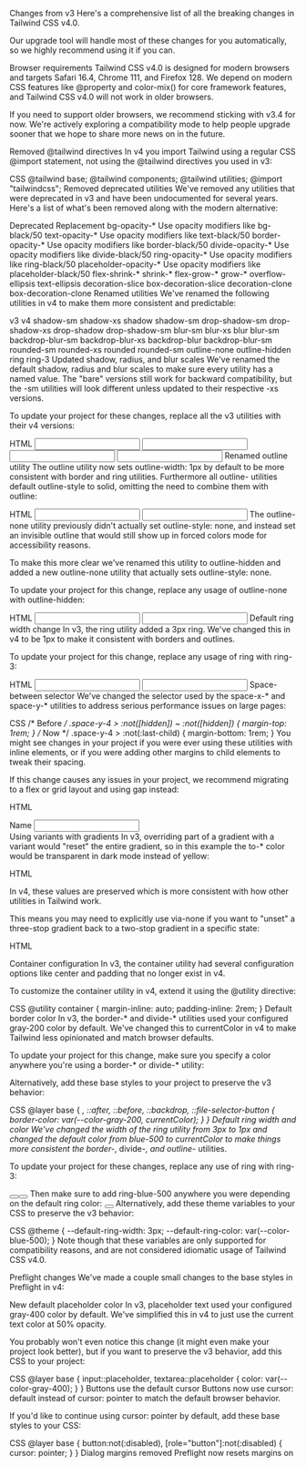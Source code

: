 Changes from v3
Here's a comprehensive list of all the breaking changes in Tailwind CSS v4.0.

Our upgrade tool will handle most of these changes for you automatically, so we highly recommend using it if you can.

Browser requirements
Tailwind CSS v4.0 is designed for modern browsers and targets Safari 16.4, Chrome 111, and Firefox 128. We depend on modern CSS features like @property and color-mix() for core framework features, and Tailwind CSS v4.0 will not work in older browsers.

If you need to support older browsers, we recommend sticking with v3.4 for now. We're actively exploring a compatibility mode to help people upgrade sooner that we hope to share more news on in the future.

Removed @tailwind directives
In v4 you import Tailwind using a regular CSS @import statement, not using the @tailwind directives you used in v3:

CSS
@tailwind base;
@tailwind components;
@tailwind utilities;
@import "tailwindcss";
Removed deprecated utilities
We've removed any utilities that were deprecated in v3 and have been undocumented for several years. Here's a list of what's been removed along with the modern alternative:

Deprecated	Replacement
bg-opacity-*	Use opacity modifiers like bg-black/50
text-opacity-*	Use opacity modifiers like text-black/50
border-opacity-*	Use opacity modifiers like border-black/50
divide-opacity-*	Use opacity modifiers like divide-black/50
ring-opacity-*	Use opacity modifiers like ring-black/50
placeholder-opacity-*	Use opacity modifiers like placeholder-black/50
flex-shrink-*	shrink-*
flex-grow-*	grow-*
overflow-ellipsis	text-ellipsis
decoration-slice	box-decoration-slice
decoration-clone	box-decoration-clone
Renamed utilities
We've renamed the following utilities in v4 to make them more consistent and predictable:

v3	v4
shadow-sm	shadow-xs
shadow	shadow-sm
drop-shadow-sm	drop-shadow-xs
drop-shadow	drop-shadow-sm
blur-sm	blur-xs
blur	blur-sm
backdrop-blur-sm	backdrop-blur-xs
backdrop-blur	backdrop-blur-sm
rounded-sm	rounded-xs
rounded	rounded-sm
outline-none	outline-hidden
ring	ring-3
Updated shadow, radius, and blur scales
We've renamed the default shadow, radius and blur scales to make sure every utility has a named value. The "bare" versions still work for backward compatibility, but the <utility>-sm utilities will look different unless updated to their respective <utility>-xs versions.

To update your project for these changes, replace all the v3 utilities with their v4 versions:

HTML
<input class="shadow-sm" />
<input class="shadow-xs" />
<input class="shadow" />
<input class="shadow-sm" />
Renamed outline utility
The outline utility now sets outline-width: 1px by default to be more consistent with border and ring utilities. Furthermore all outline-<number> utilities default outline-style to solid, omitting the need to combine them with outline:

HTML
<input class="outline outline-2" />
<input class="outline-2" />
The outline-none utility previously didn't actually set outline-style: none, and instead set an invisible outline that would still show up in forced colors mode for accessibility reasons.

To make this more clear we've renamed this utility to outline-hidden and added a new outline-none utility that actually sets outline-style: none.

To update your project for this change, replace any usage of outline-none with outline-hidden:

HTML
<input class="focus:outline-none" />
<input class="focus:outline-hidden" />
Default ring width change
In v3, the ring utility added a 3px ring. We've changed this in v4 to be 1px to make it consistent with borders and outlines.

To update your project for this change, replace any usage of ring with ring-3:

HTML
<input class="ring ring-blue-500" />
<input class="ring-3 ring-blue-500" />
Space-between selector
We've changed the selector used by the space-x-* and space-y-* utilities to address serious performance issues on large pages:

CSS
/* Before */
.space-y-4 > :not([hidden]) ~ :not([hidden]) {
  margin-top: 1rem;
}
/* Now */
.space-y-4 > :not(:last-child) {
  margin-bottom: 1rem;
}
You might see changes in your project if you were ever using these utilities with inline elements, or if you were adding other margins to child elements to tweak their spacing.

If this change causes any issues in your project, we recommend migrating to a flex or grid layout and using gap instead:

HTML
<div class="space-y-4 p-4">
<div class="flex flex-col gap-4 p-4">
  <label for="name">Name</label>
  <input type="text" name="name" />
</div>
Using variants with gradients
In v3, overriding part of a gradient with a variant would "reset" the entire gradient, so in this example the to-* color would be transparent in dark mode instead of yellow:

HTML
<div class="bg-gradient-to-r from-red-500 to-yellow-400 dark:from-blue-500">
  <!-- ... -->
</div>
In v4, these values are preserved which is more consistent with how other utilities in Tailwind work.

This means you may need to explicitly use via-none if you want to "unset" a three-stop gradient back to a two-stop gradient in a specific state:

HTML
<div class="bg-linear-to-r from-red-500 via-orange-400 to-yellow-400 dark:via-none dark:from-blue-500 dark:to-teal-400">
  <!-- ... -->
</div>
Container configuration
In v3, the container utility had several configuration options like center and padding that no longer exist in v4.

To customize the container utility in v4, extend it using the @utility directive:

CSS
@utility container {
  margin-inline: auto;
  padding-inline: 2rem;
}
Default border color
In v3, the border-* and divide-* utilities used your configured gray-200 color by default. We've changed this to currentColor in v4 to make Tailwind less opinionated and match browser defaults.

To update your project for this change, make sure you specify a color anywhere you're using a border-* or divide-* utility:

<div class="border border-gray-200 px-2 py-3 ...">
  <!-- ... -->
</div>
Alternatively, add these base styles to your project to preserve the v3 behavior:

CSS
@layer base {
  *,
  ::after,
  ::before,
  ::backdrop,
  ::file-selector-button {
    border-color: var(--color-gray-200, currentColor);
  }
}
Default ring width and color
We've changed the width of the ring utility from 3px to 1px and changed the default color from blue-500 to currentColor to make things more consistent the border-*, divide-*, and outline-* utilities.

To update your project for these changes, replace any use of ring with ring-3:

<button class="focus:ring ...">
<button class="focus:ring-3 ...">
  <!-- ... -->
</button>
Then make sure to add ring-blue-500 anywhere you were depending on the default ring color:

<button class="focus:ring-3 focus:ring-blue-500 ...">
  <!-- ... -->
</button>
Alternatively, add these theme variables to your CSS to preserve the v3 behavior:

CSS
@theme {
  --default-ring-width: 3px;
  --default-ring-color: var(--color-blue-500);
}
Note though that these variables are only supported for compatibility reasons, and are not considered idiomatic usage of Tailwind CSS v4.0.

Preflight changes
We've made a couple small changes to the base styles in Preflight in v4:

New default placeholder color
In v3, placeholder text used your configured gray-400 color by default. We've simplified this in v4 to just use the current text color at 50% opacity.

You probably won't even notice this change (it might even make your project look better), but if you want to preserve the v3 behavior, add this CSS to your project:

CSS
@layer base {
  input::placeholder,
  textarea::placeholder {
    color: var(--color-gray-400);
  }
}
Buttons use the default cursor
Buttons now use cursor: default instead of cursor: pointer to match the default browser behavior.

If you'd like to continue using cursor: pointer by default, add these base styles to your CSS:

CSS
@layer base {
  button:not(:disabled),
  [role="button"]:not(:disabled) {
    cursor: pointer;
  }
}
Dialog margins removed
Preflight now resets margins on <dialog> elements to be consistent with how other elements are reset.

If you still want dialogs to be centered by default, add this CSS to your project:

CSS
@layer base {
  dialog {
    margin: auto;
  }
}
Hidden attribute takes priority
Display classes like block or flex no longer take priority over the hidden attribute on an element. Remove the hidden attribute if you want an element to be visible to the user. Note that this does not apply to hidden="until-found".

Using a prefix
Prefixes now look like variants and are always at the beginning of the class name:

<div class="tw:flex tw:bg-red-500 tw:hover:bg-red-600">
  <!-- ... -->
</div>
When using a prefix, you should still configure your theme variables as if you aren't using a prefix:

@import "tailwindcss" prefix(tw);
@theme {
  --font-display: "Satoshi", "sans-serif";
  --breakpoint-3xl: 120rem;
  --color-avocado-100: oklch(0.99 0 0);
  --color-avocado-200: oklch(0.98 0.04 113.22);
  --color-avocado-300: oklch(0.94 0.11 115.03);
  /* ... */
}
The generated CSS variables will include a prefix to avoid conflicts with any existing variables in your project:

:root {
  --tw-font-display: "Satoshi", "sans-serif";
  --tw-breakpoint-3xl: 120rem;
  --tw-color-avocado-100: oklch(0.99 0 0);
  --tw-color-avocado-200: oklch(0.98 0.04 113.22);
  --tw-color-avocado-300: oklch(0.94 0.11 115.03);
  /* ... */
}
Adding custom utilities
In v3, any custom classes you defined within @layer utilities or @layer components would get picked up by Tailwind as a true utility class and would automatically work with variants like hover, focus, or lg with the difference being that @layer components would always come first in the generated stylesheet.

In v4 we are using native cascade layers and no longer hijacking the @layer at-rule, so we've introduced the @utility API as a replacement:

CSS
@layer utilities {
  .tab-4 {
    tab-size: 4;
  }
}
@utility tab-4 {
  tab-size: 4;
}
Custom utilities are now also sorted based on the amount of properties they define. This means that component utilities like this .btn can be overwritten by other Tailwind utilities without additional configuration:

CSS
@layer components {
  .btn {
    border-radius: 0.5rem;
    padding: 0.5rem 1rem;
    background-color: ButtonFace;
  }
}
@utility btn {
  border-radius: 0.5rem;
  padding: 0.5rem 1rem;
  background-color: ButtonFace;
}
Learn more about registering custom utilities in the adding custom utilities documentation.

Variant stacking order
In v3, stacked variants were applied from right to left, but in v4 we've updated them to apply left to right to look more like CSS syntax.

To update your project for this change, reverse the order of any order-sensitive stacked variants in your project:

HTML
<ul class="py-4 first:*:pt-0 last:*:pb-0">
<ul class="py-4 *:first:pt-0 *:last:pb-0">
  <li>One</li>
  <li>Two</li>
  <li>Three</li>
</ul>
You likely have very few of these if any—the direct child variant (*) and any typography plugin variants (prose-headings) are the most likely ones you might be using, and even then it's only if you've stacked them with other variants.

Variables in arbitrary values
In v3 you were able to use CSS variables as arbitrary values without var(), but recent updates to CSS mean that this can often be ambiguous, so we've changed the syntax for this in v4 to use parentheses instead of square brackets.

To update your project for this change, replace usage of the old variable shorthand syntax with the new variable shorthand syntax:

HTML
<div class="bg-[--brand-color]"></div>
<div class="bg-(--brand-color)"></div>
Hover styles on mobile
In v4 we've updated the hover variant to only apply when the primary input device supports hover:

CSS
@media (hover: hover) {
  .hover\:underline:hover {
    text-decoration: underline;
  }
}
This can create problems if you've built your site in a way that depends on touch devices triggering hover on tap. If this is an issue for you, you can override the hover variant with your own variant that uses the old implementation:

CSS
@custom-variant hover (&:hover);
Generally though we recommend treating hover functionality as an enhancement, and not depending on it for your site to work since touch devices don't truly have the ability to hover.

Transitioning outline-color
The transition and transition-color utilities now include the outline-color property.

This means if you were adding an outline with a custom color on focus, you will see the color transition from the default color. To avoid this, make sure you set the outline color unconditionally, or explicitly set it for both states:

HTML
<button class="transition hover:outline-2 hover:outline-cyan-500"></button>
<button class="outline-cyan-500 transition hover:outline-2"></button>
Disabling core plugins
In v3 there was a corePlugins option you could use to completely disable certain utilities in the framework. This is no longer supported in v4.

Using the theme() function
Since v4 includes CSS variables for all of your theme values, we recommend using those variables instead of the theme() function whenever possible:

CSS
.my-class {
  background-color: theme(colors.red.500);
  background-color: var(--color-red-500);
}
For cases where you still need to use the theme() function (like in media queries where CSS variables aren't supported), you should use the CSS variable name instead of the old dot notation:

CSS
@media (width >= theme(screens.xl)) {
@media (width >= theme(--breakpoint-xl)) {
  /* ... */
}
Using a JavaScript config file
JavaScript config files are still supported for backward compatibility, but they are no longer detected automatically in v4.

If you still need to use a JavaScript config file, you can load it explicitly using the @config directive:

CSS
@config "../../tailwind.config.js";
The corePlugins, safelist, and separator options from the JavaScript-based config are not supported in v4.0. To safelist utilities in v4 use @source inline().

Theme values in JavaScript
In v3 we exported a resolveConfig function that you could use to turn your JavaScript-based config into a flat object that you could use in your other JavaScript.

We've removed this in v4 in hopes that people can use the CSS variables we generate directly instead, which is much simpler and will significantly reduce your bundle size.

For example, the popular Motion library for React lets you animate to and from CSS variable values:

JSX
<motion.div animate={{ backgroundColor: "var(--color-blue-500)" }} />
If you need access to a resolved CSS variable value in JS, you can use getComputedStyle to get the value of a theme variable on the document root:

spaghetti.js
let styles = getComputedStyle(document.documentElement);
let shadow = styles.getPropertyValue("--shadow-xl");
Using @apply with Vue, Svelte, or CSS modules
In v4, stylesheets that are bundled separately from your main CSS file (e.g. CSS modules files, <style> blocks in Vue, Svelte, or Astro, etc.) do not have access to theme variables, custom utilities, and custom variants defined in other files.

To make these definitions available in these contexts, use @reference to import them without duplicating any CSS in your bundle:

Vue
<template>
  <h1>Hello world!</h1>
</template>
<style>
  @reference "../../app.css";
  h1 {
    @apply text-2xl font-bold text-red-500;
  }
</style>
Alternatively, you can use your CSS theme variables directly instead of using @apply at all, which will also improve performance since Tailwind won't need to process these styles:

Vue
<template>
  <h1>Hello world!</h1>
</template>
<style>
  h1 {
    color: var(--text-red-500);
  }
</style>
You can find more documentation on using Tailwind with CSS modules.

